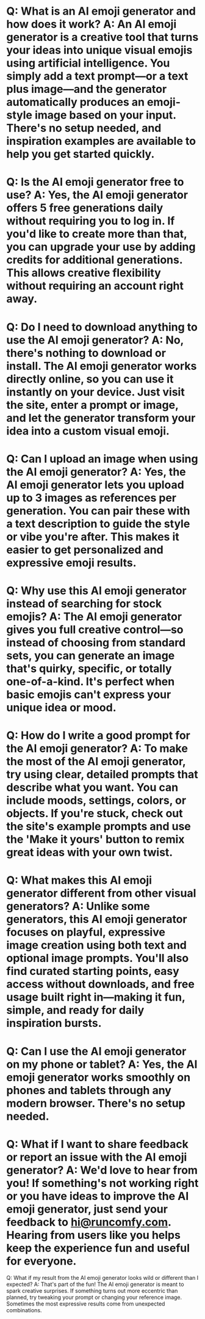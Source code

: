 Q:
What is an AI emoji generator and how does it work?
A:
An AI emoji generator is a creative tool that turns your ideas into unique visual emojis using artificial intelligence. You simply add a text prompt—or a text plus image—and the generator automatically produces an emoji-style image based on your input. There's no setup needed, and inspiration examples are available to help you get started quickly.
===
Q:
Is the AI emoji generator free to use?
A:
Yes, the AI emoji generator offers 5 free generations daily without requiring you to log in. If you'd like to create more than that, you can upgrade your use by adding credits for additional generations. This allows creative flexibility without requiring an account right away.
===
Q:
Do I need to download anything to use the AI emoji generator?
A:
No, there's nothing to download or install. The AI emoji generator works directly online, so you can use it instantly on your device. Just visit the site, enter a prompt or image, and let the generator transform your idea into a custom visual emoji.
===
Q:
Can I upload an image when using the AI emoji generator?
A:
Yes, the AI emoji generator lets you upload up to 3 images as references per generation. You can pair these with a text description to guide the style or vibe you're after. This makes it easier to get personalized and expressive emoji results.
===
Q:
Why use this AI emoji generator instead of searching for stock emojis?
A:
The AI emoji generator gives you full creative control—so instead of choosing from standard sets, you can generate an image that's quirky, specific, or totally one-of-a-kind. It's perfect when basic emojis can't express your unique idea or mood.
===
Q:
How do I write a good prompt for the AI emoji generator?
A:
To make the most of the AI emoji generator, try using clear, detailed prompts that describe what you want. You can include moods, settings, colors, or objects. If you're stuck, check out the site's example prompts and use the 'Make it yours' button to remix great ideas with your own twist.
===
Q:
What makes this AI emoji generator different from other visual generators?
A:
Unlike some generators, this AI emoji generator focuses on playful, expressive image creation using both text and optional image prompts. You'll also find curated starting points, easy access without downloads, and free usage built right in—making it fun, simple, and ready for daily inspiration bursts.
===
Q:
Can I use the AI emoji generator on my phone or tablet?
A:
Yes, the AI emoji generator works smoothly on phones and tablets through any modern browser. There's no setup needed.
===
Q:
What if I want to share feedback or report an issue with the AI emoji generator?
A:
We'd love to hear from you! If something's not working right or you have ideas to improve the AI emoji generator, just send your feedback to hi@runcomfy.com. Hearing from users like you helps keep the experience fun and useful for everyone.
===
Q:
What if my result from the AI emoji generator looks wild or different than I expected?
A:
That's part of the fun! The AI emoji generator is meant to spark creative surprises. If something turns out more eccentric than planned, try tweaking your prompt or changing your reference image. Sometimes the most expressive results come from unexpected combinations.